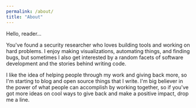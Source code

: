 ```yaml
---
permalink: /about/
title: "About"
---
```


Hello, reader...

You've found a security researcher who loves building tools and working on hard
problems.  I enjoy making visualizations, automating things, and finding bugs,
but sometimes I also get interested by a random facets of software development
and the stories behind writing code.

I like the idea of helping people through my work and giving back more, so I'm
starting to blog and open source things that I write.  I'm big believer in the
power of what people can accomplish by working together, so if you've got more
ideas on cool ways to give back and make a positive impact, drop me a line.